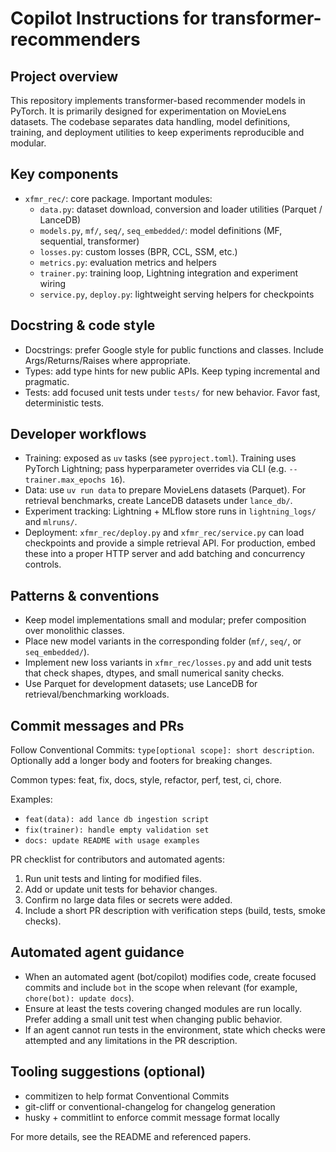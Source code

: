 # Copilot Instructions for transformer-recommenders

## Project overview

This repository implements transformer-based recommender models in PyTorch.
It is primarily designed for experimentation on MovieLens datasets.
The codebase separates data handling, model definitions, training, and
deployment utilities to keep experiments reproducible and modular.

## Key components

- `xfmr_rec/`: core package. Important modules:
  - `data.py`: dataset download, conversion and loader utilities
    (Parquet / LanceDB)
  - `models.py`, `mf/`, `seq/`, `seq_embedded/`: model definitions (MF,
    sequential, transformer)
  - `losses.py`: custom losses (BPR, CCL, SSM, etc.)
  - `metrics.py`: evaluation metrics and helpers
  - `trainer.py`: training loop, Lightning integration and experiment
    wiring
  - `service.py`, `deploy.py`: lightweight serving helpers for
    checkpoints

## Docstring & code style

- Docstrings: prefer Google style for public functions and classes. Include
  Args/Returns/Raises where appropriate.
- Types: add type hints for new public APIs. Keep typing incremental and
  pragmatic.
- Tests: add focused unit tests under `tests/` for new behavior. Favor
  fast, deterministic tests.

## Developer workflows

- Training: exposed as `uv` tasks (see `pyproject.toml`). Training uses
  PyTorch Lightning; pass hyperparameter overrides via CLI (e.g.
  `--trainer.max_epochs 16`).
- Data: use `uv run data` to prepare MovieLens datasets (Parquet). For
  retrieval benchmarks, create LanceDB datasets under `lance_db/`.
- Experiment tracking: Lightning + MLflow store runs in
  `lightning_logs/` and `mlruns/`.
- Deployment: `xfmr_rec/deploy.py` and `xfmr_rec/service.py` can load
  checkpoints and provide a simple retrieval API. For production, embed
  these into a proper HTTP server and add batching and concurrency
  controls.

## Patterns & conventions

- Keep model implementations small and modular; prefer composition over
  monolithic classes.
- Place new model variants in the corresponding folder (`mf/`, `seq/`, or
  `seq_embedded/`).
- Implement new loss variants in `xfmr_rec/losses.py` and add unit tests
  that check shapes, dtypes, and small numerical sanity checks.
- Use Parquet for development datasets; use LanceDB for
  retrieval/benchmarking workloads.

## Commit messages and PRs

Follow Conventional Commits: `type[optional scope]: short description`.
Optionally add a longer body and footers for breaking changes.

Common types: feat, fix, docs, style, refactor, perf, test, ci, chore.

Examples:

- `feat(data): add lance db ingestion script`
- `fix(trainer): handle empty validation set`
- `docs: update README with usage examples`

PR checklist for contributors and automated agents:

1. Run unit tests and linting for modified files.
2. Add or update unit tests for behavior changes.
3. Confirm no large data files or secrets were added.
4. Include a short PR description with verification steps (build, tests,
  smoke checks).

## Automated agent guidance

- When an automated agent (bot/copilot) modifies code, create focused
  commits and include `bot` in the scope when relevant (for example,
  `chore(bot): update docs`).
- Ensure at least the tests covering changed modules are run locally.
  Prefer adding a small unit test when changing public behavior.
- If an agent cannot run tests in the environment, state which checks
  were attempted and any limitations in the PR description.

## Tooling suggestions (optional)

- commitizen to help format Conventional Commits
- git-cliff or conventional-changelog for changelog generation
- husky + commitlint to enforce commit message format locally

For more details, see the README and referenced papers.
